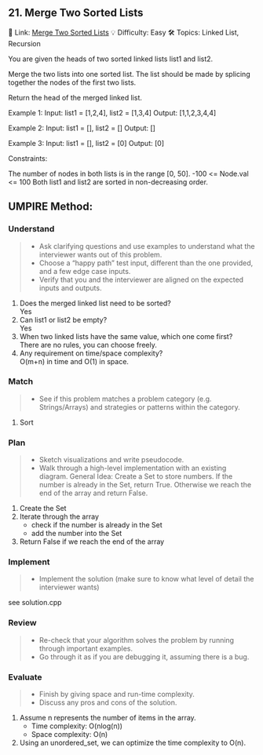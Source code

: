 ## 21. Merge Two Sorted Lists
🔗 Link: [Merge Two Sorted Lists](https://leetcode.com/problems/merge-two-sorted-lists/description/)
💡 Difficulty: Easy
🛠️ Topics: Linked List, Recursion

You are given the heads of two sorted linked lists list1 and list2.

Merge the two lists into one sorted list. The list should be made by splicing together the nodes of the first two lists.

Return the head of the merged linked list.

Example 1:
Input: list1 = [1,2,4], list2 = [1,3,4]
Output: [1,1,2,3,4,4]

Example 2:
Input: list1 = [], list2 = []
Output: []

Example 3:
Input: list1 = [], list2 = [0]
Output: [0]

Constraints:

The number of nodes in both lists is in the range [0, 50].
-100 <= Node.val <= 100
Both list1 and list2 are sorted in non-decreasing order.

## UMPIRE Method:

### Understand
> - Ask clarifying questions and use examples to understand what the interviewer wants out of this problem.
> - Choose a “happy path” test input, different than the one provided, and a few edge case inputs.
> - Verify that you and the interviewer are aligned on the expected inputs and outputs.
1. Does the merged linked list need to be sorted?  
   Yes
2. Can list1 or list2 be empty?  
   Yes
3. When two linked lists have the same value, which one come first?  
   There are no rules, you can choose freely.
4. Any requirement on time/space complexity?  
   O(m+n) in time and O(1) in space.
### Match
> - See if this problem matches a problem category (e.g. Strings/Arrays) and strategies or patterns within the category.
1. Sort
### Plan
> - Sketch visualizations and write pseudocode.
> - Walk through a high-level implementation with an existing diagram.
General Idea: Create a Set to store numbers. If the number is already in the Set, return True. Otherwise we reach the end of the array and return False.
1. Create the Set
2. Iterate through the array
   - check if the number is already in the Set
   - add the number into the Set
3. Return False if we reach the end of the array

### Implement
> - Implement the solution (make sure to know what level of detail the interviewer wants)  

see solution.cpp
### Review
> - Re-check that your algorithm solves the problem by running through important examples.
> - Go through it as if you are debugging it, assuming there is a bug.
### Evaluate
> - Finish by giving space and run-time complexity.
> - Discuss any pros and cons of the solution.
1. Assume n represents the number of items in the array.
   - Time complexity: O(nlog(n))
   - Space complexity: O(n)
2. Using an unordered_set, we can optimize the time complexity to O(n).

